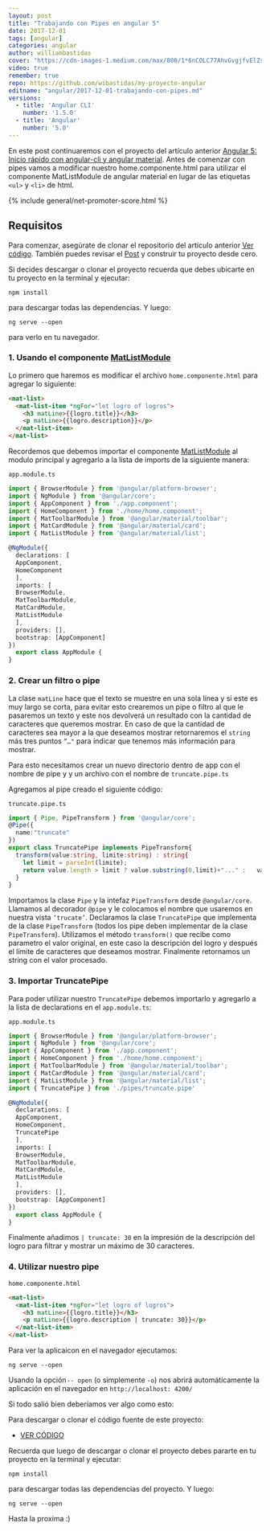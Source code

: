 ```yaml
---
layout: post
title: "Trabajando con Pipes en angular 5"
date: 2017-12-01
tags: [angular]
categories: angular
author: williambastidas
cover: "https://cdn-images-1.medium.com/max/800/1*6nCOLC77AhvGvgjfvElZsg.png"
video: true
remember: true
repo: https://github.com/wibastidas/my-proyecto-angular
editname: "angular/2017-12-01-trabajando-con-pipes.md"
versions:
  - title: 'Angular CLI'
    number: '1.5.0'
  - title: 'Angular'
    number: '5.0'
---
```


<amp-img width="1024" height="512" layout="responsive" src="https://cdn-images-1.medium.com/max/800/1*6nCOLC77AhvGvgjfvElZsg.png"></amp-img>


En este post continuaremos con el proyecto del artículo anterior [Angular 5: Inicio rápido con angular-cli y angular material](https://blog.ng-classroom.com/blog/angular/inicio-rapido-angular-material/). Antes de comenzar con pipes vamos a modificar nuestro home.componente.html para utilizar el componente MatListModule de angular material en lugar de las etiquetas `<ul>` y `<li>` de html.

{% include general/net-promoter-score.html %} 

## Requisitos

Para comenzar, asegúrate de clonar el repositorio del artículo anterior [Ver código](https://github.com/wibastidas/my-proyecto-angular). También puedes revisar el [Post](https://blog.ng-classroom.com/blog/angular/inicio-rapido-angular-material/) y construir tu proyecto desde cero.

Si decides descargar o clonar el proyecto recuerda que debes ubicarte en tu proyecto en la terminal y ejecutar:

```
npm install
```

para descargar todas las dependencias. Y luego:

```
ng serve --open
```
para verlo en tu navegador.


### 1. Usando el componente [MatListModule](https://material.angular.io/components/list/api)
Lo primero que haremos es modificar el archivo `home.componente.html` para agregar lo siguiente:

```html
<mat-list>
  <mat-list-item *ngFor="let logro of logros">
    <h3 matLine>{{logro.title}}</h3>
    <p matLine>{{logro.description}}</p>
  </mat-list-item>
</mat-list>
```

Recordemos que debemos importar el componente [MatListModule](https://material.angular.io/components/list/api) al modulo principal y agregarlo a la lista de imports de la siguiente manera:


`app.module.ts`
```ts
import { BrowserModule } from '@angular/platform-browser';
import { NgModule } from '@angular/core';
import { AppComponent } from './app.component';
import { HomeComponent } from './home/home.component';
import { MatToolbarModule } from '@angular/material/toolbar';
import { MatCardModule } from '@angular/material/card';
import { MatListModule } from '@angular/material/list';

@NgModule({
  declarations: [
  AppComponent,
  HomeComponent
  ],
  imports: [
  BrowserModule,
  MatToolbarModule,
  MatCardModule,
  MatListModule
  ],
  providers: [],
  bootstrap: [AppComponent]
})
  export class AppModule {
}
```

### 2. Crear un filtro o pipe

La clase `matLine` hace que el texto se muestre en una sola línea y si este es muy largo se corta, para evitar esto crearemos un pipe o filtro al que le pasaremos un texto y este nos devolverá un resultado con la cantidad de caracteres que queremos mostrar. En caso de que la cantidad de caracteres sea mayor a la que deseamos mostrar retornaremos el `string` más tres puntos `”…"` para indicar que tenemos más información para mostrar.


Para esto necesitamos crear un nuevo directorio dentro de app con el nombre de pipe y y un archivo con el nombre de `truncate.pipe.ts`

<amp-img width="1024" height="512" layout="responsive" src="https://cdn-images-1.medium.com/max/640/1*sH5rbktWws3IR2sAS0JMPg.png"></amp-img>

Agregamos al pipe creado el siguiente código:

`truncate.pipe.ts`
```ts
import { Pipe, PipeTransform } from '@angular/core';
@Pipe({
  name:"truncate"
})
export class TruncatePipe implements PipeTransform{
  transform(value:string, limite:string) : string{
    let limit = parseInt(limite);
    return value.length > limit ? value.substring(0,limit)+"..." :   value;
  }
}
```

Importamos la clase `Pipe` y la intefaz `PipeTransform` desde `@angular/core`. Llamamos al decorador `@pipe` y le colocamos el nombre que usaremos en nuestra vista `‘trucate’`. Declaramos la clase `TruncatePipe` que implementa de la clase `PipeTransform` (todos los pipe deben implementar de la clase `PipeTransform`). Utilizamos el método `transform()` que recibe como parametro el valor original, en este caso la descripción del logro y después el límite de caracteres que deseamos mostrar. Finalmente retornamos un string con el valor procesado.

### 3. Importar TruncatePipe
Para poder utilizar nuestro `TruncatePipe` debemos importarlo y agregarlo a la lista de declarations en el `app.module.ts`:

`app.module.ts`
```ts
import { BrowserModule } from '@angular/platform-browser';
import { NgModule } from '@angular/core';
import { AppComponent } from './app.component';
import { HomeComponent } from './home/home.component';
import { MatToolbarModule } from '@angular/material/toolbar';
import { MatCardModule } from '@angular/material/card';
import { MatListModule } from '@angular/material/list';
import { TruncatePipe } from './pipes/truncate.pipe'

@NgModule({
  declarations: [
  AppComponent,
  HomeComponent,
  TruncatePipe
  ],
  imports: [
  BrowserModule,
  MatToolbarModule,
  MatCardModule,
  MatListModule
  ],
  providers: [],
  bootstrap: [AppComponent]
})
  export class AppModule {
}
```

Finalmente añadimos `| truncate: 30` en la impresión de la descripción del logro para filtrar y mostrar un máximo de 30 caracteres.


### 4. Utilizar nuestro pipe

`home.componente.html`
```html
<mat-list>
  <mat-list-item *ngFor="let logro of logros">
    <h3 matLine>{{logro.title}}</h3>
    <p matLine>{{logro.description | truncate: 30}}</p>
  </mat-list-item>
</mat-list>
```

Para ver la aplicaicon en el navegador ejecutamos:

```
ng serve --open
```

Usando la opción `-- open` (o simplemente `-o`) nos abrirá automáticamente la aplicación en el navegador en `http://localhost: 4200/`


Si todo salió bien deberíamos ver algo como esto:

<amp-img width="1024" height="512" layout="responsive" src="https://cdn-images-1.medium.com/max/640/1*ygtxxGwqdqGrqmtvQ1VM5w.png"></amp-img>

Para descargar o clonar el código fuente de este proyecto:
* [VER CÓDIGO](https://github.com/wibastidas/my-proyecto-angular)

Recuerda que luego de descargar o clonar el proyecto debes pararte en tu proyecto en la terminal y ejecutar:

```
npm install
```

para descargar todas las dependencias del proyecto. Y luego:

```
ng serve --open
```

Hasta la proxima :)